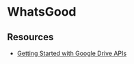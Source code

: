 # WhatsGood

## **Resources**
* [Getting Started with Google Drive APIs](https://developers.google.com/drive/android/get-started)
